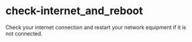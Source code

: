 # check-internet_and_reboot
Check your internet connection and restart your network equipment if it is not connected.
